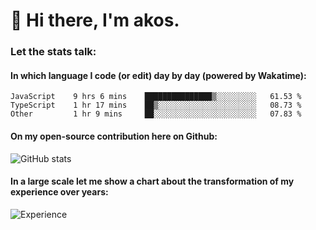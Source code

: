 # 👋 Hi there, I'm akos. 


### Let the stats talk:


#### In which language I code (or edit) day by day (powered by Wakatime): 

<!--START_SECTION:waka-->

```text
JavaScript    9 hrs 6 mins    ███████████████▒░░░░░░░░░   61.53 %
TypeScript    1 hr 17 mins    ██▒░░░░░░░░░░░░░░░░░░░░░░   08.73 %
Other         1 hr 9 mins     ██░░░░░░░░░░░░░░░░░░░░░░░   07.83 %
```

<!--END_SECTION:waka-->

#### On my open-source contribution here on Github:
 
![GitHub stats](https://github-readme-stats.vercel.app/api?username=akosbalasko)

#### In a large scale let me show a chart about the transformation of my experience over years:   

![Experience](https://cr-skills-chart-widget.azurewebsites.net/api/api?username=akosbalasko)
